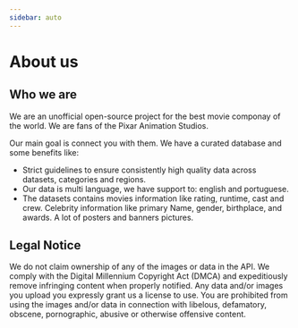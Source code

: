 ```yaml
---
sidebar: auto
---
```


# About us

## Who we are

We are an unofficial open-source project for the best movie componay of the world. We are fans of the Pixar Animation Studios.

Our main goal is connect you with them. We have a curated database and some benefits like:

- Strict guidelines to ensure consistently high quality data across datasets, categories and regions.
- Our data is multi language, we have support to: english and portuguese.
- The datasets contains movies information like rating, runtime, cast and crew. Celebrity information like primary Name, gender, birthplace, and awards. A lot of posters and banners pictures.

## Legal Notice

We do not claim ownership of any of the images or data in the API. We comply with the Digital Millennium Copyright Act (DMCA) and expeditiously remove infringing content when properly notified. Any data and/or images you upload you expressly grant us a license to use. You are prohibited from using the images and/or data in connection with libelous, defamatory, obscene, pornographic, abusive or otherwise offensive content.
